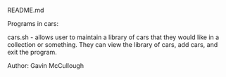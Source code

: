 README.md

Programs in cars:

cars.sh - allows user to maintain a library of cars that they would like in a collection or something. They can view the library of cars, add cars, and exit the program.

Author: Gavin McCullough


